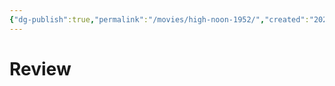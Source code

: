 ```yaml
---
{"dg-publish":true,"permalink":"/movies/high-noon-1952/","created":"2024-06-18","updated":"2024-06-18"}
---
```



# Review
